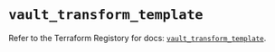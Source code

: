 # `vault_transform_template`

Refer to the Terraform Registory for docs: [`vault_transform_template`](https://registry.terraform.io/providers/hashicorp/vault/3.19.0/docs/resources/transform_template).
